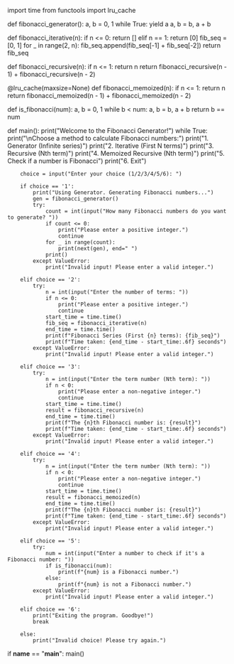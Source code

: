 import time
from functools import lru_cache

def fibonacci_generator():
    a, b = 0, 1
    while True:
        yield a
        a, b = b, a + b

def fibonacci_iterative(n):
    if n <= 0:
        return []
    elif n == 1:
        return [0]
    fib_seq = [0, 1]
    for _ in range(2, n):
        fib_seq.append(fib_seq[-1] + fib_seq[-2])
    return fib_seq

def fibonacci_recursive(n):
    if n <= 1:
        return n
    return fibonacci_recursive(n - 1) + fibonacci_recursive(n - 2)

@lru_cache(maxsize=None)
def fibonacci_memoized(n):
    if n <= 1:
        return n
    return fibonacci_memoized(n - 1) + fibonacci_memoized(n - 2)

def is_fibonacci(num):
    a, b = 0, 1
    while b < num:
        a, b = b, a + b
    return b == num

def main():
    print("Welcome to the Fibonacci Generator!")
    while True:
        print("\nChoose a method to calculate Fibonacci numbers:")
        print("1. Generator (Infinite series)")
        print("2. Iterative (First N terms)")
        print("3. Recursive (Nth term)")
        print("4. Memoized Recursive (Nth term)")
        print("5. Check if a number is Fibonacci")
        print("6. Exit")

        choice = input("Enter your choice (1/2/3/4/5/6): ")

        if choice == '1':
            print("Using Generator. Generating Fibonacci numbers...")
            gen = fibonacci_generator()
            try:
                count = int(input("How many Fibonacci numbers do you want to generate? "))
                if count <= 0:
                    print("Please enter a positive integer.")
                    continue
                for _ in range(count):
                    print(next(gen), end=" ")
                print()
            except ValueError:
                print("Invalid input! Please enter a valid integer.")

        elif choice == '2':
            try:
                n = int(input("Enter the number of terms: "))
                if n <= 0:
                    print("Please enter a positive integer.")
                    continue
                start_time = time.time()
                fib_seq = fibonacci_iterative(n)
                end_time = time.time()
                print(f"Fibonacci Series (First {n} terms): {fib_seq}")
                print(f"Time taken: {end_time - start_time:.6f} seconds")
            except ValueError:
                print("Invalid input! Please enter a valid integer.")

        elif choice == '3':
            try:
                n = int(input("Enter the term number (Nth term): "))
                if n < 0:
                    print("Please enter a non-negative integer.")
                    continue
                start_time = time.time()
                result = fibonacci_recursive(n)
                end_time = time.time()
                print(f"The {n}th Fibonacci number is: {result}")
                print(f"Time taken: {end_time - start_time:.6f} seconds")
            except ValueError:
                print("Invalid input! Please enter a valid integer.")

        elif choice == '4':
            try:
                n = int(input("Enter the term number (Nth term): "))
                if n < 0:
                    print("Please enter a non-negative integer.")
                    continue
                start_time = time.time()
                result = fibonacci_memoized(n)
                end_time = time.time()
                print(f"The {n}th Fibonacci number is: {result}")
                print(f"Time taken: {end_time - start_time:.6f} seconds")
            except ValueError:
                print("Invalid input! Please enter a valid integer.")

        elif choice == '5':
            try:
                num = int(input("Enter a number to check if it's a Fibonacci number: "))
                if is_fibonacci(num):
                    print(f"{num} is a Fibonacci number.")
                else:
                    print(f"{num} is not a Fibonacci number.")
            except ValueError:
                print("Invalid input! Please enter a valid integer.")

        elif choice == '6':
            print("Exiting the program. Goodbye!")
            break

        else:
            print("Invalid choice! Please try again.")

if __name__ == "__main__":
    main()
